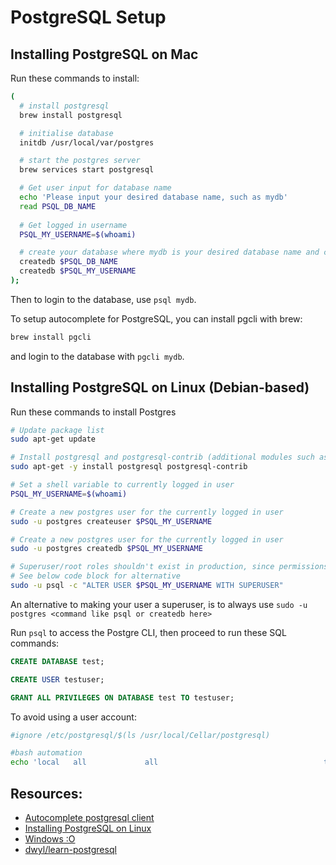 # PostgreSQL Setup

## Installing PostgreSQL on Mac
Run these commands to install:
```bash
(
  # install postgresql
  brew install postgresql

  # initialise database
  initdb /usr/local/var/postgres

  # start the postgres server
  brew services start postgresql

  # Get user input for database name
  echo 'Please input your desired database name, such as mydb'
  read PSQL_DB_NAME
  
  # Get logged in username
  PSQL_MY_USERNAME=$(whoami)

  # create your database where mydb is your desired database name and create database with your username to allow using just 'psql'
  createdb $PSQL_DB_NAME
  createdb $PSQL_MY_USERNAME
);
```

Then to login to the database, use `psql mydb`.

To setup autocomplete for PostgreSQL, you can install pgcli with brew:
```bash
brew install pgcli
```
and login to the database with `pgcli mydb`.


## Installing PostgreSQL on Linux (Debian-based)
Run these commands to install Postgres
```bash
# Update package list
sudo apt-get update

# Install postgresql and postgresql-contrib (additional modules such as UUID)
sudo apt-get -y install postgresql postgresql-contrib

# Set a shell variable to currently logged in user
PSQL_MY_USERNAME=$(whoami)

# Create a new postgres user for the currently logged in user
sudo -u postgres createuser $PSQL_MY_USERNAME

# Create a new postgres user for the currently logged in user
sudo -u postgres createdb $PSQL_MY_USERNAME

# Superuser/root roles shouldn't exist in production, since permissions should be granted per-database
# See below code block for alternative
sudo -u psql -c "ALTER USER $PSQL_MY_USERNAME WITH SUPERUSER"
```

An alternative to making your user a superuser, is to always use `sudo -u postgres <command like psql or createdb here>`

Run `psql` to access the Postgre CLI, then proceed to run these SQL commands:
```sql
CREATE DATABASE test;

CREATE USER testuser;

GRANT ALL PRIVILEGES ON DATABASE test TO testuser;
```

To avoid using a user account:
```bash
#ignore /etc/postgresql/$(ls /usr/local/Cellar/postgresql)

#bash automation
echo 'local   all             all                                     trust' >> $(psql -t -d postgres -c $'SHOW hba_file;')
```


## Resources:
- [Autocomplete postgresql client](https://github.com/dbcli/pgcli)
- [Installing PostgreSQL on Linux](https://www.digitalocean.com/community/tutorials/how-to-install-and-use-postgresql-on-ubuntu-16-04)
- [Windows :O](https://www.bigsql.org/package-manager.jsp/)
- [dwyl/learn-postgresql](https://github.com/dwyl/learn-postgresql)
